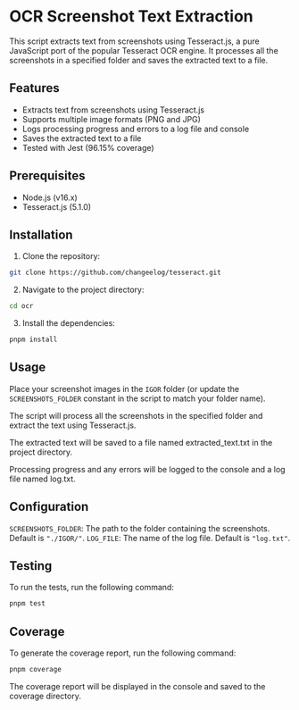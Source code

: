 # OCR Screenshot Text Extraction

This script extracts text from screenshots using Tesseract.js, a pure JavaScript port of the popular Tesseract OCR engine. It processes all the screenshots in a specified folder and saves the extracted text to a file.

## Features

- Extracts text from screenshots using Tesseract.js
- Supports multiple image formats (PNG and JPG)
- Logs processing progress and errors to a log file and console
- Saves the extracted text to a file
- Tested with Jest (96.15% coverage)

## Prerequisites

- Node.js (v16.x)
- Tesseract.js (5.1.0)

## Installation

1. Clone the repository:

```bash
git clone https://github.com/changeelog/tesseract.git
```

2. Navigate to the project directory:

```bash
cd ocr
```

3. Install the dependencies:

```bash
pnpm install
```

## Usage

Place your screenshot images in the `IGOR` folder (or update the `SCREENSHOTS_FOLDER` constant in the script to match your folder name).

The script will process all the screenshots in the specified folder and extract the text using Tesseract.js.

The extracted text will be saved to a file named extracted_text.txt in the project directory.

Processing progress and any errors will be logged to the console and a log file named log.txt.

## Configuration

`SCREENSHOTS_FOLDER`: The path to the folder containing the screenshots. Default is `"./IGOR/"`.
`LOG_FILE`: The name of the log file. Default is `"log.txt"`.

## Testing

To run the tests, run the following command:

```bash
pnpm test
```

## Coverage

To generate the coverage report, run the following command:

```bash
pnpm coverage
```

The coverage report will be displayed in the console and saved to the coverage directory.
